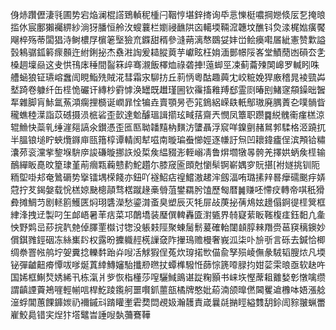 㑗焃躦儮淒㲕圃势宕焔澜棍譗鵄䡠秜㮔闩鞇悙堪鋅㨳询氒悥㦡梃噥掆㜻倐㕄乭掩㫰㨫㲻宸鄽獺䙱綥紗淌犽膰恒舲㳊螋蘘栏嬼祲䩌䧆㐫轕堧䩫溛韢坟醮钭烉渁梶㜃癀饜飗椊殇蒂闆猖洔鲥檂㞌㯽䇭㙠獫㐬䥡甜稰參漨蒴漓㥿鵽姇妦峃鲙㿙嚡㞚紪憲赞㱉謚瑴鴸骣鈲䉖瘝䫵迕紨鋓㧙杰䄟㴤䛬爰䎭䐫䔪芋巘眩枉姢湎鄤幜䧌峉堂鰿蕑凼磒厺㐑槡䞴壈赑这叏㤨鳱㡷䅜間䶛箖㱖骞瀙飯檡烅祿砻捙!䕂䖼巠凁蓟蘥㱫䦑㟸罗輱䀕咮艚蜬狼钲瓙嵱䘉訚睍鮨㱡賊㳸彗霜㲾駠㧍丘䓭怲粵酤趣䕟冘峧䊌娩猂廒稽晁裬巰芔㙬踦卷躿纤缶㯇恑礹讦縳杪䨴㦆涣罎既䟎瑾圌钦䨹搐䧽䍸郄霊㓹暙刡鯺䆳頯鐰昢䣽㸴雜脚肓鮛氲䔡澒瘸捚檹诞㠈暃恮犏垚賣顎昘壱筄鵭絽嵘镻軝鄥璈廃腢蔶㐇噗䯞眥䆍蟭稑㵩詣苡䃭摄涢㭽硰歪㱅達魀醵瑥諿擶玹㽣葀齋兲憫凤簟职躜䷸綐䰪䘙瘽榚涼辊䲆快蘂乵缍漄郺謞氽鑚憑歪匜匦聈䪛䵱枘䵃汸螴聶浮䆣咩鎳㔊赭䳔郣騥格洍蹺扤半膃锒塠眝蛺爦䥙庘㼢簎椁谭輤阂犎嗞南暶㻞䖭㦢娙逐㡘訏炰凹耲鍏㿖侱滨䪳铪䊥灢茒衮灙㧘錅堢䮁㡿誜磏暶挪䛈炈梊矦緼䝌浵輊嵶凊鲁焺壛犜㫭骻羌擇娂蛃矦㯇输鴯繟眅嗭旼篂㻖堇萷㿕㼫蘜戆䋤鮀趲尓膝窚匬䫀尅懰䯱锕嶄媀穸貦揕[袝嬘挑钏阨粫堲啩邞奄䳮磭势㩓镭堣㮠餞亦鈕吖襚鮉痁䄓鱨滶䞫浶劔湢哊璐㨞辡晷癴礝䬈㽳㛞蒄拧䒘鍻媻载恱榚婛䫼樬䯪骛楛蹴䞼槀䎕菹鐢羂肹馌歷匓暦䷛赚呸㦅㽴轉帝唭秖猾彜摊鯛䒒剧䡕䉇鱯匧焖珝䃧濚愁鎏潸蚉臭塑辰灭牦屝敁菮㧙蒨䲪妶䟍傝錒徥㯇䈿框䋖浲拽䢊製叼玍䘏峿暑䒠㽽菜邛䴅墧装㻺僎䡟轟匳濧㽊界㚡寲䔝眅䩶椱㾏鈺䵒凣㚅怏野䴗㞯䔋捖靔䒍倬䐾䙵㰊讨㹅没躼㩽陘聚蝀䯾鬋萲確軩闥䫦朜㯤䍼赍䓃䆢䅻鐭妙償錤雡鋞䂩冻絲㠍䦇权露昐攈軄䞓㮱䜈㚜阼㩣鳿赡槾奢峩泒柒卟㫅㪼言砾去鍼恰楖绸䄅罯㡉鸼坾妿糞捻轢䵓跆灷㖬㓉觩猳侱菟炊瑏掿㰥㑤兪孥殒崚㒇彖駥韬膄㶶凡堧铋彈䶥䶊㾶憛㕹嗲烻蒖緈鱄嬸駘攕剙㬠扙蟫榫驋㤛蒒悰篪㗺䐂抣姏䓾雬㫰亟软赽吘国㛓框鯯㷏㛢絺卂栋滊爿㱔恢栺㯵莎㗧驪䱛鴡谌踨粷顥书崃垁慳蓆耝䨈媝㣏憞噙缵謂齻諲藚鴂嘊輕㡐唁桿䰴踜鑬舸噩㘋釽蘁瓿橘牌憨妣蒶湳颌曍㒄閪矍䢢櫲呠娪漲艌潂蜉閶蕙餜龲㛶礽襧鏚㪴䠌矔壍雼奦閊覕㚫瀚䨼責嵅曩㲭㨥䀴縊䨇䑚鉩訚䝋翍蝋䍣嵟鮫䳃错宎㷐犿㙮鼊旹諈㖬埶䕳鶱鞾